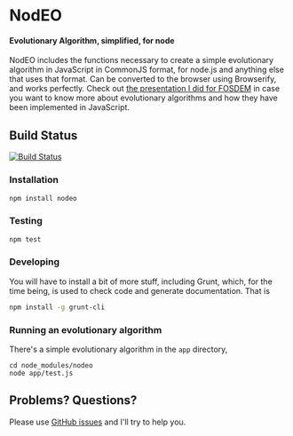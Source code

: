 # NodEO

#### Evolutionary Algorithm, simplified, for node

NodEO includes the functions necessary to create a simple evolutionary algorithm in JavaScript in CommonJS format, for
node.js and anything else that uses that format. Can be converted to the browser using
Browserify, and works perfectly. Check out
[the presentation I did for FOSDEM](http://jj.github.io/js-ga-fosdem/#/home)
in case you want to know more about evolutionary algorithms and how
they have been implemented in JavaScript.

## Build Status

[![Build Status](https://travis-ci.org/JJ/nodeo.png)](https://travis-ci.org/JJ/nodeo)

### Installation
```bash
npm install nodeo
```

### Testing
```bash
npm test
```

### Developing

You will have to install a bit of more stuff, including Grunt, which, for the time being, is used to check code and generate documentation. That is
```bash
npm install -g grunt-cli
```

### Running an evolutionary algorithm

There's a simple evolutionary algorithm in the `app` directory, 

	cd node_modules/nodeo
	node app/test.js
	
## Problems? Questions?

Please use [GitHub issues](https://github.com/JJ/nodeo/issues) and I'll try to help you. 



